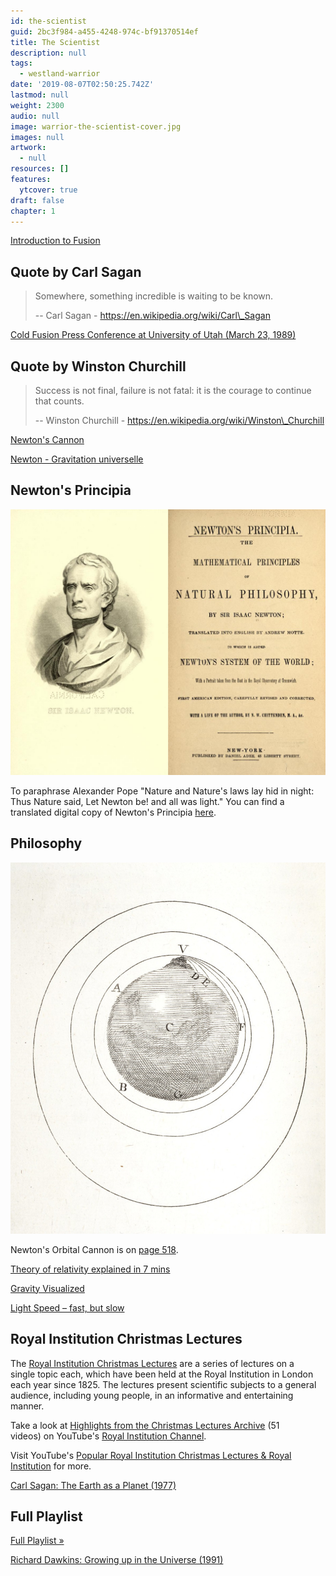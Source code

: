 ```yaml
---
id: the-scientist
guid: 2bc3f984-a455-4248-974c-bf91370514ef
title: The Scientist
description: null
tags:
  - westland-warrior
date: '2019-08-07T02:50:25.742Z'
lastmod: null
weight: 2300
audio: null
image: warrior-the-scientist-cover.jpg
images: null
artwork:
  - null
resources: []
features:
  ytcover: true
draft: false
chapter: 1
---
```


[Introduction to Fusion](https://www.youtube.com/watch?v=jf_4z4AKwJg "Play Video")

## Quote by Carl Sagan

> Somewhere, something incredible is waiting to be known.
>
> \-- Carl Sagan - https://en.wikipedia.org/wiki/Carl\_Sagan

[Cold Fusion Press Conference at University of Utah (March 23, 1989)](https://www.youtube.com/watch?v=6CfHaeQo6oU "Play Video")

## Quote by Winston Churchill

> Success is not final, failure is not fatal: it is the courage to continue\
> that counts.
>
> \-- Winston Churchill - https://en.wikipedia.org/wiki/Winston\_Churchill

[Newton's Cannon](https://www.youtube.com/watch?v=51mxBkwwSB8 "Play Video")

[Newton - Gravitation universelle](https://www.youtube.com/watch?v=MpiknSRTmT4 "Play Video")

## Newton's Principia

![Newton's Principia](files/principia.png)

To paraphrase Alexander Pope "Nature and Nature's laws lay hid in night:\
Thus Nature said, Let Newton be! and all was light." You can find a\
translated digital copy of Newton's Principia [here](https://archive.org/stream/newtonspmathema00newtrich).

## Philosophy

![Philosophy](files/cannon.jpg)

Newton's Orbital Cannon is on [page 518](https://archive.org/stream/newtonspmathema00newtrich#page/n517/mode/2up).

[Theory of relativity explained in 7 mins](https://www.youtube.com/watch?v=ttZCKAMpcAo "Play Video")

[Gravity Visualized](https://www.youtube.com/watch?v=MTY1Kje0yLg "Play Video")

[Light Speed – fast, but slow](https://www.youtube.com/watch?v=nQUwHdSAhmw "Play Video")

## Royal Institution Christmas Lectures

The [Royal Institution Christmas Lectures](https://en.wikipedia.org/wiki/Royal_Institution_Christmas_Lectures) are a series of lectures on a\
single topic each, which have been held at the Royal Institution in London\
each year since 1825. The lectures present scientific subjects to a general\
audience, including young people, in an informative and entertaining manner.

Take a look at [Highlights from the Christmas Lectures Archive](https://www.youtube.com/watch?v=OLNFrxgMJ6E\&list=PLbnrZHfNEDZy9ZL0GpfoRi93hipIKUjFy) (51\
videos) on YouTube's [Royal Institution Channel](https://www.youtube.com/channel/UCYeF244yNGuFefuFKqxIAXw).

Visit YouTube's [Popular Royal Institution Christmas Lectures & Royal\
Institution](https://www.youtube.com/watch?v=23TlCfIw7C0\&list=PLuiGSPzbQ86-VokKGxJcnF1vQuKWe82NP) for more.

[Carl Sagan: The Earth as a Planet (1977)](https://www.youtube.com/watch?v=BdXtjNSDi4s "Play Video")

## Full Playlist

[Full Playlist »](https://www.youtube.com/watch?v=BdXtjNSDi4s\&list=PLzEZRwmmqC4FTciK3pyF2JsuSFyiysVYM)

[Richard Dawkins: Growing up in the Universe (1991)](https://www.youtube.com/watch?v=dw4w1UsOafQ "Play Video")
